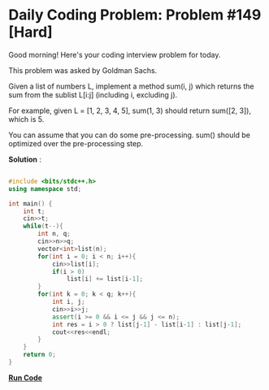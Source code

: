 # Daily Coding Problem: Problem #149 [Hard]

Good morning! Here's your coding interview problem for today.

This problem was asked by Goldman Sachs.

Given a list of numbers L, implement a method sum(i, j) which returns the sum from the sublist L[i:j] (including i, excluding j).

For example, given L = [1, 2, 3, 4, 5], sum(1, 3) should return sum([2, 3]), which is 5.

You can assume that you can do some pre-processing. sum() should be optimized over the pre-processing step.

**Solution** :

```cpp

#include <bits/stdc++.h>
using namespace std;

int main() {
    int t;
    cin>>t;
    while(t--){
        int n, q;
        cin>>n>>q;
        vector<int>list(n);
        for(int i = 0; i < n; i++){
            cin>>list[i];
            if(i > 0)
                list[i] += list[i-1];
        }
        for(int k = 0; k < q; k++){
            int i, j;
            cin>>i>>j;
            assert(i >= 0 && i <= j && j <= n);
            int res = i > 0 ? list[j-1] - list[i-1] : list[j-1];
            cout<<res<<endl;
        }
    }
    return 0;
}

```

**[Run Code](https://ide.geeksforgeeks.org/aodVkv8kFT)**